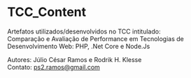# TCC_Content


Artefatos utilizados/desenvolvidos no TCC intitulado: <br />
Comparação e Avaliação de Performance em Tecnologias
de Desenvolvimento Web: PHP, .Net Core e Node.Js <br />

Autores: Júlio César Ramos e Rodrik H. Klesse <br />
Contato: ps2.ramos@gmail.com

